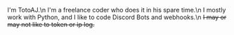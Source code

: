 I'm TotoAJ.\n
I'm a freelance coder who does it in his spare time.\n
I mostly work with Python, and I like to code Discord Bots and webhooks.\n
~~I may or may not like to token or ip log.~~
